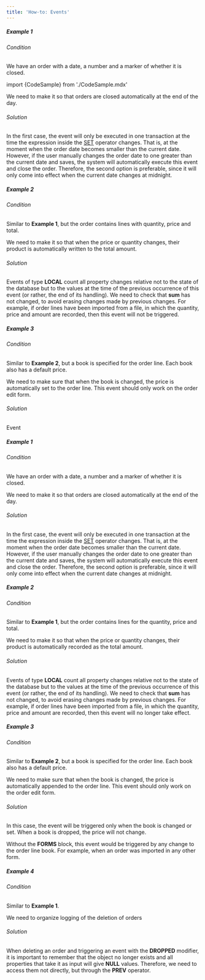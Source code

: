 ```yaml
---
title: 'How-to: Events'
---
```


##### Example 1

###### Condition

We have an order with a date, a number and a marker of whether it is closed.

import {CodeSample} from './CodeSample.mdx'

<CodeSample url="https://documentation.lsfusion.org/sample?file=UseCaseEvents&block=sample1"/>

We need to make it so that orders are closed automatically at the end of the day.

###### Solution

<CodeSample url="https://documentation.lsfusion.org/sample?file=UseCaseEvents&block=solution1"/>

In the first case, the event will only be executed in one transaction at the time the expression inside the [SET](Change_operators_SET_CHANGED_..._.md) operator changes. That is, at the moment when the order date becomes smaller than the current date. However, if the user manually changes the order date to one greater than the current date and saves, the system will automatically execute this event and close the order. Therefore, the second option is preferable, since it will only come into effect when the current date changes at midnight.

##### Example 2

###### Condition

Similar to **Example 1**, but the order contains lines with quantity, price and total.

<CodeSample url="https://documentation.lsfusion.org/sample?file=UseCaseEvents&block=sample2"/>

We need to make it so that when the price or quantity changes, their product is automatically written to the total amount.

###### Solution

<CodeSample url="https://documentation.lsfusion.org/sample?file=UseCaseEvents&block=solution2"/>

Events of type **LOCAL** count all property changes relative not to the state of the database but to the values at the time of the previous occurrence of this event (or rather, the end of its handling). We need to check that **sum** has not changed, to avoid erasing changes made by previous changes. For example, if order lines have been imported from a file, in which the quantity, price and amount are recorded, then this event will not be triggered.

##### Example 3

###### Condition

Similar to **Example 2**, but a book is specified for the order line. Each book also has a default price.

<CodeSample url="https://documentation.lsfusion.org/sample?file=UseCaseEvents&block=sample3"/>

We need to make sure that when the book is changed, the price is automatically set to the order line. This event should only work on the order edit form.

###### Solution

<CodeSample url="https://documentation.lsfusion.org/sample?file=UseCaseEvents&block=solution3"/>

Event

##### Example 1

###### Condition

We have an order with a date, a number and a marker of whether it is closed.

<CodeSample url="https://documentation.lsfusion.org/sample?file=UseCaseEvents&block=sample1"/>

We need to make it so that orders are closed automatically at the end of the day.

###### Solution

<CodeSample url="https://documentation.lsfusion.org/sample?file=UseCaseEvents&block=solution1"/>

In the first case, the event will only be executed in one transaction at the time the expression inside the [SET](Change_operators_SET_CHANGED_..._.md) operator changes. That is, at the moment when the order date becomes smaller than the current date. However, if the user manually changes the order date to one greater than the current date and saves, the system will automatically execute this event and close the order. Therefore, the second option is preferable, since it will only come into effect when the current date changes at midnight.

##### Example 2

###### Condition

Similar to **Example 1**, but the order contains lines for the quantity, price and total.

<CodeSample url="https://documentation.lsfusion.org/sample?file=UseCaseEvents&block=sample2"/>

We need to make it so that when the price or quantity changes, their product is automatically recorded as the total amount.

###### Solution

<CodeSample url="https://documentation.lsfusion.org/sample?file=UseCaseEvents&block=solution2"/>

Events of type **LOCAL** count all property changes relative not to the state of the database but to the values at the time of the previous occurrence of this event (or rather, the end of its handling). We need to check that **sum** has not changed, to avoid erasing changes made by previous changes. For example, if order lines have been imported from a file, in which the quantity, price and amount are recorded, then this event will no longer take effect.

##### Example 3

###### Condition

Similar to **Example 2**, but a book is specified for the order line. Each book also has a default price.

<CodeSample url="https://documentation.lsfusion.org/sample?file=UseCaseEvents&block=sample3"/>

We need to make sure that when the book is changed, the price is automatically appended to the order line. This event should only work on the order edit form.

###### Solution

<CodeSample url="https://documentation.lsfusion.org/sample?file=UseCaseEvents&block=solution3"/>

In this case, the event will be triggered only when the book is changed or set. When a book is dropped, the price will not change.

Without the **FORMS** block, this event would be triggered by any change to the order line book. For example, when an order was imported in any other form.

##### Example 4

###### Condition

Similar to **Example 1**.

We need to organize logging of the deletion of orders

###### Solution

<CodeSample url="https://documentation.lsfusion.org/sample?file=UseCaseEvents&block=solution4"/>

When deleting an order and triggering an event with the **DROPPED** modifier, it is important to remember that the object no longer exists and all properties that take it as input will give **NULL** values. Therefore, we need to access them not directly, but through the **PREV** operator.
